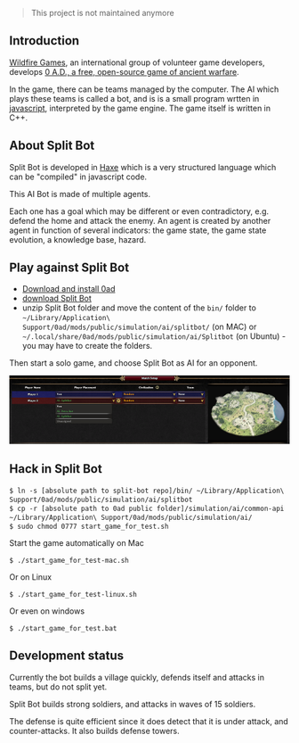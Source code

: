 > This project is not maintained anymore

## Introduction

[Wildfire Games](http://wildfiregames.com/), an international group of volunteer game developers, develops [0 A.D., a free, open-source game of ancient warfare](http://play0ad.com/).

In the game, there can be teams managed by the computer. The AI which plays these teams is called a bot, and is is a small program wrtten in [javascript](https://en.wikipedia.org/wiki/JavaScript), interpreted by the game engine. The game itself is written in C++.

## About Split Bot

Split Bot is developed in [Haxe](http://haxe.org) which is a very structured language which can be "compiled" in javascript code.

This AI Bot is made of multiple agents.

Each one has a goal which may be different or even contradictory, e.g. defend the home and attack the enemy. An agent is created by another agent in function of several indicators: the game state, the game state evolution, a knowledge base, hazard.

## Play against Split Bot

* [Download and install 0ad](http://play0ad.com/)
* [download Split Bot](https://github.com/lexoyo/split-bot)
* unzip Split Bot folder and move the content of the `bin/` folder to `~/Library/Application\ Support/0ad/mods/public/simulation/ai/splitbot/` (on MAC) or `~/.local/share/0ad/mods/public/simulation/ai/Splitbot` (on Ubuntu) - you may have to create the folders.

Then start a solo game, and choose Split Bot as AI for an opponent.

![Choose split bot in the AI list](docs/0ad-choose-split-bot.png)

## Hack in Split Bot

```
$ ln -s [absolute path to split-bot repo]/bin/ ~/Library/Application\ Support/0ad/mods/public/simulation/ai/splitbot
$ cp -r [absolute path to 0ad public folder]/simulation/ai/common-api ~/Library/Application\ Support/0ad/mods/public/simulation/ai/
$ sudo chmod 0777 start_game_for_test.sh
```

Start the game automatically on Mac

```
$ ./start_game_for_test-mac.sh
```

Or on Linux

```
$ ./start_game_for_test-linux.sh
```

Or even on windows

```
$ ./start_game_for_test.bat
```

## Development status

Currently the bot builds a village quickly, defends itself and attacks in teams, but do not split yet.

Split Bot builds strong soldiers, and attacks in waves of 15 soldiers.

The defense is quite efficient since it does detect that it is under attack, and counter-attacks. It also builds defense towers.

